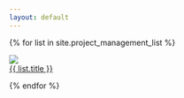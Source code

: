 ```yaml
---
layout: default
---
```


<!-- Unity Book Project [책 관리 프로젝트] -->




{% for list in site.project_management_list %}

<div class="intro_document_main_{{list.index}}">
	<div class="wide_area">
	    <div class="local_area">
            <a href="{{list.url}}">
                <div class = "intro_contents">
	                <div class="image_setup">
                        <img src="{{list.img }}">
                    <div class="txt">{{ list.title }}</div>
                    </div>
                </div>
            </a>
        </div>
    </div>
</div>

{% endfor %}
